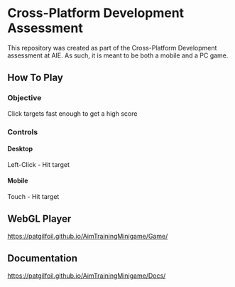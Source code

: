 # Cross-Platform Development Assessment

This repository was created as part of the Cross-Platform Development assessment at AIE. As such, it is meant to be both a mobile and a PC game.

## How To Play

### Objective

Click targets fast enough to get a high score

### Controls

#### Desktop

Left-Click  - Hit target

#### Mobile

Touch       - Hit target

## WebGL Player

https://patgilfoil.github.io/AimTrainingMinigame/Game/

## Documentation

https://patgilfoil.github.io/AimTrainingMinigame/Docs/
